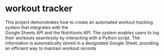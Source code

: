 # workout tracker
This project demonstrates how to create an automated workout tracking system that integrates with the \
 Google Sheets API and the Nutritionix API. 
 The system enables users to log their workouts seamlessly by interacting with a Python script.
 The information is automatically stored in a designated Google Sheet, providing an efficient way to maintain
 workout records
